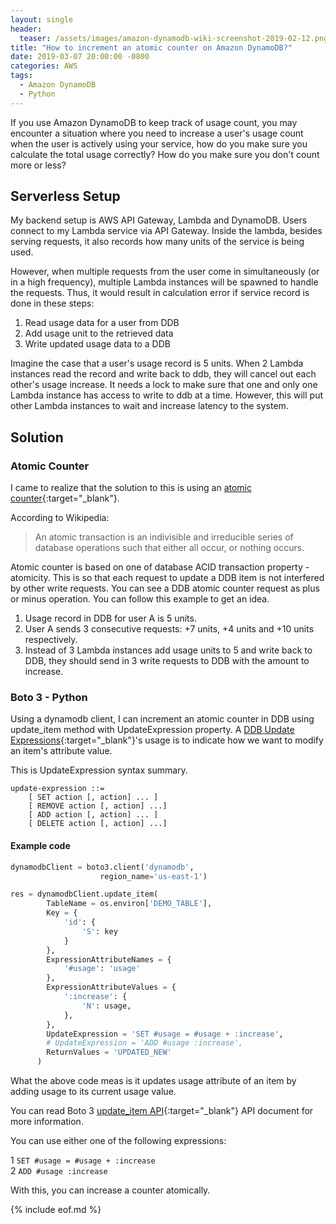 ```yaml
---
layout: single
header:
  teaser: /assets/images/amazon-dynamodb-wiki-screenshot-2019-02-12.png
title: "How to increment an atomic counter on Amazon DynamoDB?"
date: 2019-03-07 20:00:00 -0800
categories: AWS
tags:
  - Amazon DynamoDB
  - Python
--- 
```

If you use Amazon DynamoDB to keep track of usage count, you may encounter a situation where you need to increase a user's usage count when the user is actively using your service, how do you make sure you calculate the total usage correctly? How do you make sure you don't count more or less? 

## Serverless Setup
My backend setup is AWS API Gateway, Lambda and DynamoDB. Users connect to my Lambda service via API Gateway. Inside the lambda, besides serving requests, it also records how many units of the service is being used.  

However, when multiple requests from the user come in simultaneously (or in a high frequency), multiple Lambda instances will be spawned to handle the requests. Thus, it would result in calculation error if service record is done in these steps: 
1. Read usage data for a user from DDB
2. Add usage unit to the retrieved data
3. Write updated usage data to a DDB

Imagine the case that a user's usage record is 5 units. When 2 Lambda instances read the record and write back to ddb, they will cancel out each other's usage increase. It needs a lock to make sure that one and only one Lambda instance has access to write to ddb at a time. However, this will put other Lambda instances to wait and increase latency to the system.

## Solution
### Atomic Counter
I came to realize that the solution to this is using an [atomic counter](https://docs.aws.amazon.com/amazondynamodb/latest/developerguide/GettingStarted.PHP.03.html#GettingStarted.PHP.03.04){:target="_blank"}.

According to Wikipedia:
> An atomic transaction is an indivisible and irreducible series of database operations such that either all occur, or nothing occurs.

Atomic counter is based on one of database ACID transaction property - atomicity. This is so that each request to update a DDB item is not interfered by other write requests. You can see a DDB atomic counter request as plus or minus operation. You can follow this example to get an idea. 

1. Usage record in DDB for user A is 5 units.
2. User A sends 3 consecutive requests: +7 units, +4 units and +10 units respectively.
3. Instead of 3 Lambda instances add usage units to 5 and write back to DDB, they should send in 3 write requests to DDB with the amount to increase.

### Boto 3 - Python
Using a dynamodb client, I can increment an atomic counter in DDB using update_item method with UpdateExpression property. A [DDB Update Expressions](https://docs.aws.amazon.com/amazondynamodb/latest/developerguide/Expressions.UpdateExpressions.html){:target="_blank"}'s usage is to indicate how we want to modify an item's attribute value.

This is UpdateExpression syntax summary.
```
update-expression ::=
    [ SET action [, action] ... ] 
    [ REMOVE action [, action] ...] 
    [ ADD action [, action] ... ] 
    [ DELETE action [, action] ...] 
```

#### Example code
```python
dynamodbClient = boto3.client('dynamodb', 
                    region_name='us-east-1')

res = dynamodbClient.update_item(
        TableName = os.environ['DEMO_TABLE'],
        Key = {
            'id': {
                'S': key
            }
        },
        ExpressionAttributeNames = {
            '#usage': 'usage'
        },
        ExpressionAttributeValues = {
            ':increase': {
                'N': usage,
            },
        },
        UpdateExpression = 'SET #usage = #usage + :increase',
        # UpdateExpression = 'ADD #usage :increase', 
        ReturnValues = 'UPDATED_NEW'
      )
```
What the above code meas is it updates usage attribute of an item by adding usage to its current usage value.

You can read Boto 3 [update_item API](https://boto3.amazonaws.com/v1/documentation/api/latest/reference/services/dynamodb.html#DynamoDB.Client.update_item){:target="_blank"} API document for more information. 

You can use either one of the following expressions:   
  
1 `SET #usage = #usage + :increase`   
2 `ADD #usage :increase`   

With this, you can increase a counter atomically.

{% include eof.md %}